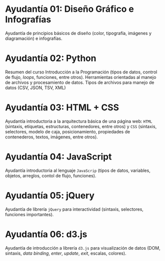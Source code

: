 # Ayudantía 01: Diseño Gráfico e Infografías
Ayudantía de principios básicos de diseño (color, tipografía, imágenes y diagramación) e infografías.

# Ayudantía 02: Python
Resumen del curso Introducción a la Programación (tipos de datos, control de flujo, *loops*, funciones, entre otros). Herramientas orientadas al manejo de archivos y procesamiento de datos. Tipos de archivos para manejo de datos (CSV, JSON, TSV, XML)

# Ayudantía 03: HTML + CSS
Ayudantía introductoria a la arquitectura básica de una página web: `HTML` (sintaxis, etiquetas, estructuras, contenedores, entre otros) y `CSS` (sintaxis, selectores, modelo de caja, posicionamiento, propiedades de contenederos, textos, imágenes, entre otros).

# Ayudantía 04: JavaScript
Ayudantía introductoria al lenguaje `JavaScrip`  (tipos de datos, variables, objetos, arreglos, contol de flujo, funciones).

# Ayudantía 05: jQuery
Ayudantía de librería `jQuery` para interactividad (sintaxis, selectores, funciones importantes).

# Ayudantía 06: d3.js
Ayudantía de introducción a librería `d3.js` para visualización de datos (DOM, sintaxis, *data binding*, *enter*, *update*, *exit*, escalas, colores). 
